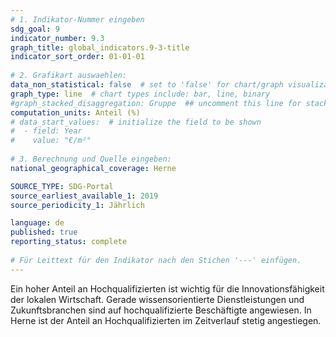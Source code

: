 ```yaml
---
# 1. Indikator-Nummer eingeben 
sdg_goal: 9
indicator_number: 9.3
graph_title: global_indicators.9-3-title
indicator_sort_order: 01-01-01
 
# 2. Grafikart auswaehlen: 
data_non_statistical: false  # set to 'false' for chart/graph visualization 
graph_type: line  # chart types include: bar, line, binary 
#graph_stacked_disaggregation: Gruppe  ## uncomment this line for stacked bars. eplace 'Geschlecht' with the field of aggregation. 
computation_units: Anteil (%)
# data_start_values:  # initialize the field to be shown  
#  - field: Year
#    value: "€/m²"
 
# 3. Berechnung und Quelle eingeben: 
national_geographical_coverage: Herne

SOURCE_TYPE: SDG-Portal
source_earliest_available_1: 2019
source_periodicity_1: Jährlich

language: de   
published: true 
reporting_status: complete
 
# Für Leittext für den Indikator nach den Stichen '---' einfügen. 
---
```

Ein hoher Anteil an Hochqualifizierten ist wichtig für die Innovationsfähigkeit der lokalen Wirtschaft. Gerade wissensorientierte Dienstleistungen und Zukunftsbranchen sind auf hochqualifizierte Beschäftigte angewiesen. In Herne ist der Anteil an Hochqualifizierten im Zeitverlauf stetig angestiegen. <br>
